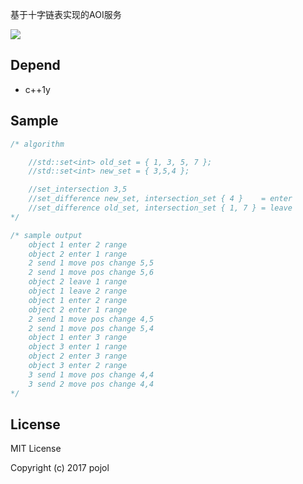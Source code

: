 基于十字链表实现的AOI服务

![](https://travis-ci.org/pojol/aoi.svg?branch=master)


## Depend
* c++1y


## Sample
```c++
/* algorithm

	//std::set<int> old_set = { 1, 3, 5, 7 };
	//std::set<int> new_set = { 3,5,4 };

	//set_intersection 3,5
	//set_difference new_set, intersection_set { 4 }	= enter
	//set_difference old_set, intersection_set { 1, 7 } = leave
*/

/* sample output
    object 1 enter 2 range
    object 2 enter 1 range
    2 send 1 move pos change 5,5
    2 send 1 move pos change 5,6
    object 2 leave 1 range
    object 1 leave 2 range
    object 1 enter 2 range
    object 2 enter 1 range
    2 send 1 move pos change 4,5
    2 send 1 move pos change 5,4
    object 1 enter 3 range
    object 3 enter 1 range
    object 2 enter 3 range
    object 3 enter 2 range
    3 send 1 move pos change 4,4
    3 send 2 move pos change 4,4
*/
```


## License

MIT License

Copyright (c) 2017 pojol
